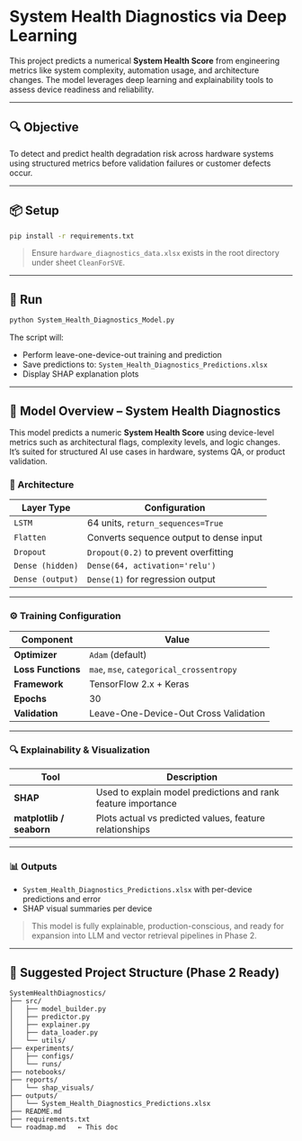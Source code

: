 # System Health Diagnostics via Deep Learning

This project predicts a numerical **System Health Score** from engineering metrics like system complexity, automation usage, and architecture changes. The model leverages deep learning and explainability tools to assess device readiness and reliability.

---

## 🔍 Objective

To detect and predict health degradation risk across hardware systems using structured metrics before validation failures or customer defects occur.

---

## 📦 Setup

```bash
pip install -r requirements.txt
```

> Ensure `hardware_diagnostics_data.xlsx` exists in the root directory under sheet `CleanForSVE`.

---

## 🚀 Run

```bash
python System_Health_Diagnostics_Model.py
```

The script will:
- Perform leave-one-device-out training and prediction
- Save predictions to: `System_Health_Diagnostics_Predictions.xlsx`
- Display SHAP explanation plots

---

## 🧠 Model Overview – System Health Diagnostics

This model predicts a numeric **System Health Score** using device-level metrics such as architectural flags, complexity levels, and logic changes. It’s suited for structured AI use cases in hardware, systems QA, or product validation.

### 🧱 Architecture

| Layer Type         | Configuration |
|--------------------|---------------|
| `LSTM`             | 64 units, `return_sequences=True` |
| `Flatten`          | Converts sequence output to dense input |
| `Dropout`          | `Dropout(0.2)` to prevent overfitting |
| `Dense (hidden)`   | `Dense(64, activation='relu')` |
| `Dense (output)`   | `Dense(1)` for regression output |

---

### ⚙️ Training Configuration

| Component          | Value |
|--------------------|-------|
| **Optimizer**      | `Adam` (default) |
| **Loss Functions** | `mae`, `mse`, `categorical_crossentropy` |
| **Framework**      | TensorFlow 2.x + Keras |
| **Epochs**         | 30 |
| **Validation**     | Leave-One-Device-Out Cross Validation |

---

### 🔍 Explainability & Visualization

| Tool         | Description |
|--------------|-------------|
| **SHAP**     | Used to explain model predictions and rank feature importance |
| **matplotlib / seaborn** | Plots actual vs predicted values, feature relationships |

---

### 📊 Outputs

- `System_Health_Diagnostics_Predictions.xlsx` with per-device predictions and error
- SHAP visual summaries per device

> This model is fully explainable, production-conscious, and ready for expansion into LLM and vector retrieval pipelines in Phase 2.

---

## 📁 Suggested Project Structure (Phase 2 Ready)

```
SystemHealthDiagnostics/
├── src/
│   ├── model_builder.py
│   ├── predictor.py
│   ├── explainer.py
│   ├── data_loader.py
│   └── utils/
├── experiments/
│   ├── configs/
│   └── runs/
├── notebooks/
├── reports/
│   └── shap_visuals/
├── outputs/
│   └── System_Health_Diagnostics_Predictions.xlsx
├── README.md
├── requirements.txt
└── roadmap.md   ← This doc
```